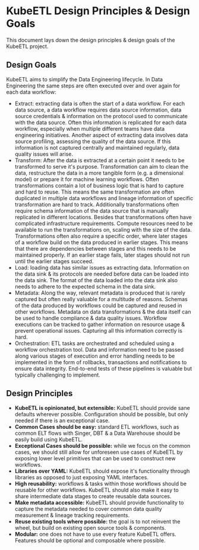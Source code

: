 # KubeETL Design Principles & Design Goals

This document lays down the design principles & design goals of the KubeETL project.

## Design Goals

KubeETL aims to simplify the Data Engineering lifecycle. In Data Engineering the same steps are often executed over and over again for each data workflow:

- Extract: extracting data is often the start of a data workflow. For each data source, a data workflow requires data source information, data source credentials & information on the protocol used to communicate with the data source. Often this information is replicated for each data workflow, especially when multiple different teams have data engineering initiatives. Another aspect of extracting data involves data source profiling, assessing the quality of the data source. If this information is not captured centrally and maintained regularly, data quality issues will arise.
- Transform: After the data is extracted at a certain point it needs to be transformed to serve it's purpose. Transformation can aim to clean the data, restructure the data in a more tangible form (e.g. a dimensional model) or prepare it for machine learning workflows. Often transformations contain a lot of business logic that is hard to capture and hard to reuse. This means the same transformation are often duplicated in multiple data workflows and lineage information of specific transformation are hard to track. Additionally transformations often require schema information of the data source that is manually replicated in different locations. Besides that transformations often have complicated infrastructure requirements. Compute resources need to be available to run the transformations on, scaling with the size of the data. Transformations often also require a specific order, where later stages of a workflow build on the data produced in earlier stages. This means that there are dependencies between stages and this needs to be maintained properly. If an earlier stage fails, later stages should not run until the earlier stages succeed.
- Load: loading data has similar issues as extracting data. Information on the data sink & its protocols are needed before data can be loaded into the data sink. The format of the data loaded into the data sink also needs to adhere to the expected schema in the data sink.
- Metadata: Along the way, relevant metadata is produced that is rarely captured but often really valuable for a multitude of reasons. Schemas of the data produced by workflows could be captured and reused in other workflows. Metadata on data transformations & the data itself can be used to handle compliance & data quality issues. Workflow executions can be tracked to gather information on resource usage & prevent operational issues. Capturing all this information correctly is hard.
- Orchestration: ETL tasks are orchestrated and scheduled using a workflow orchestration tool. Data and information need to be passed along various stages of execution and error handling needs to be implemented in the form of rollbacks, transactions and notifications to ensure data integrity. End-to-end tests of these pipelines is valuable but typically challenging to implement.

## Design Principles

- **KubeETL is opinionated, but extensible:** KubeETL should provide sane defaults wherever possible. Configuration should be possible, but only needed if there is an exceptional case.
- **Common Cases should be easy:** standard ETL workflows, such as common ELT flows with Singer, DBT & a Data Warehouse should be easily build using KubeETL.
- **Exceptional Cases should be possible:** while we focus on the common cases, we should still allow for unforeseen use cases of KubeETL by exposing lower level primitives that can be used to construct new workflows.
- **Libraries over YAML:** KubeETL should expose it's functionality through libraries as opposed to just exposing YAML interfaces.
- **High reusability:** workflows & tasks within those workflows should be reusable for other workflows. KubeETL should also make it easy to share intermediate data stages to create reusable data sources.
- **Make metadata accessible:** KubeETL should provide functionality to capture the metadata needed to cover common data quality measurement & lineage tracking requirements.
- **Reuse existing tools where possible:** the goal is to not reinvent the wheel, but build on existing open source tools & components.
- **Modular:**  one does not have to use every feature KubeETL offers. Features should be optional and composable where possible.